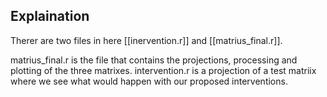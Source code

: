 ## Explaination

Therer are two files in here [[inervention.r]] and [[matrius_final.r]]. 

matrius_final.r is the file that contains the projections, processing and plotting of the three matrixes.
intervention.r is a projection of a test matriix where we see what would happen with our proposed interventions.
